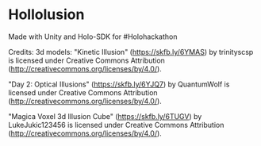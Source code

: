 # Hollolusion
Made with Unity and Holo-SDK for #Holohackathon

Credits: 
3d models:
"Kinetic Illusion" (https://skfb.ly/6YMAS) by trinityscsp is licensed under Creative Commons Attribution (http://creativecommons.org/licenses/by/4.0/).

"Day 2: Optical Illusions" (https://skfb.ly/6YJQ7) by QuantumWolf is licensed under Creative Commons Attribution (http://creativecommons.org/licenses/by/4.0/).

"Magica Voxel 3d Illusion Cube" (https://skfb.ly/6TUGV) by LukeJukic123456 is licensed under Creative Commons Attribution (http://creativecommons.org/licenses/by/4.0/).

